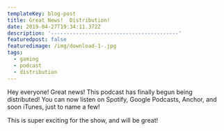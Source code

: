```yaml
---
templateKey: blog-post
title: Great News!  Distribution!
date: 2019-04-27T19:34:11.372Z
description: '-----------------------------------------'
featuredpost: false
featuredimage: /img/download-1-.jpg
tags:
  - gaming
  - podcast
  - distribution
---
```

Hey everyone!  Great news!  This podcast has finally begun being distributed!  You can now listen on Spotify, Google Podcasts, Anchor, and soon iTunes, just to name a few!


This is super exciting for the show, and will be great!
